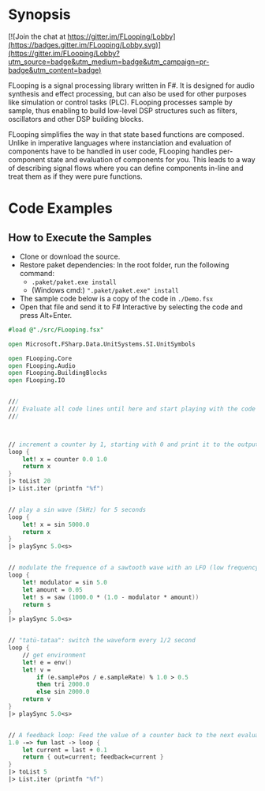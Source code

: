 # Synopsis

[![Join the chat at https://gitter.im/FLooping/Lobby](https://badges.gitter.im/FLooping/Lobby.svg)](https://gitter.im/FLooping/Lobby?utm_source=badge&utm_medium=badge&utm_campaign=pr-badge&utm_content=badge)

FLooping is a signal processing library written in F#. It is designed for audio synthesis and effect processing, but can also be used for other purposes like simulation or control tasks (PLC). FLooping processes sample by sample, thus enabling to build low-level DSP structures such as filters, oscillators and other DSP building blocks.

FLooping simplifies the way in that state based functions are composed. Unlike in imperative languages where instanciation and evaluation of components have to be handled in user code, FLooping handles per-component state and evaluation of components for you. This leads to a way of describing signal flows where you can define components in-line and treat them as if they were pure functions.

# Code Examples

## How to Execute the Samples

* Clone or download the source.
* Restore paket dependencies: In the root folder, run the following command:
    * ```.paket/paket.exe install```
    * (Windows cmd:) ```".paket/paket.exe" install```
* The sample code below is a copy of the code in `./Demo.fsx`
* Open that file and send it to F# Interactive by selecting the code and press Alt+Enter.

```fsharp
#load @"./src/FLooping.fsx"

open Microsoft.FSharp.Data.UnitSystems.SI.UnitSymbols

open FLooping.Core
open FLooping.Audio
open FLooping.BuildingBlocks
open FLooping.IO


///
/// Evaluate all code lines until here and start playing with the code below.
///



// increment a counter by 1, starting with 0 and print it to the output.
loop {
    let! x = counter 0.0 1.0
    return x
}
|> toList 20
|> List.iter (printfn "%f")


// play a sin wave (5kHz) for 5 seconds
loop {
    let! x = sin 5000.0
    return x
}
|> playSync 5.0<s>


// modulate the frequence of a sawtooth wave with an LFO (low frequency oscillator)
loop {
    let! modulator = sin 5.0
    let amount = 0.05
    let! s = saw (1000.0 * (1.0 - modulator * amount))
    return s
}
|> playSync 5.0<s>


// "tatü-tataa": switch the waveform every 1/2 second
loop {
    // get environment
    let! e = env()
    let! v =
        if (e.samplePos / e.sampleRate) % 1.0 > 0.5 
        then tri 2000.0 
        else sin 2000.0
    return v
}
|> playSync 5.0<s>


// A feedback loop: Feed the value of a counter back to the next evaluation.
1.0 -=> fun last -> loop {
    let current = last + 0.1
    return { out=current; feedback=current }
}
|> toList 5
|> List.iter (printfn "%f")

```
 